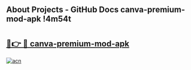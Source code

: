 ## About Projects - GitHub Docs canva-premium-mod-apk !4m54t

# <h2><a href="https://andorid.site?title=canva-premium-mod-apk&ref=19M">🔗👉 🔴 canva-premium-mod-apk</a></h2>

[![acn](https://github.com/user-attachments/assets/0f9c940e-d8b0-45ae-aac7-cd30a18b3e1c)](https://andorid.site?title=canva-premium-mod-apk&ref=19M)
